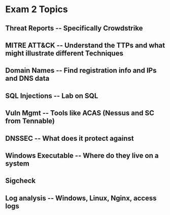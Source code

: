 # Exam 2 Topics

## Threat Reports -- Specifically Crowdstrike

## MITRE ATT&CK -- Understand the TTPs and what might illustrate different Techniques

## Domain Names -- Find registration info and IPs and DNS data

## SQL Injections -- Lab on SQL

## Vuln Mgmt -- Tools like ACAS (Nessus and SC from Tennable) 

## DNSSEC -- What does it protect against

## Windows Executable -- Where do they live on a system

## Sigcheck

## Log analysis -- Windows, Linux, Nginx, access logs
